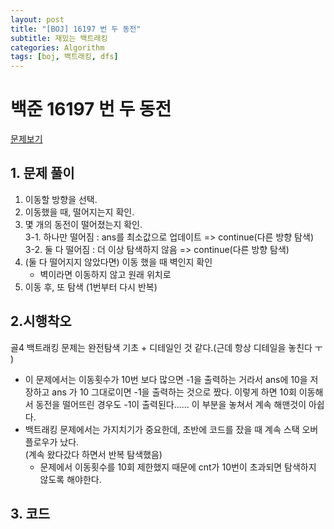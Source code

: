 ```yaml
---
layout: post
title: "[BOJ] 16197 번 두 동전"
subtitle: 재밌는 백트래킹
categories: Algorithm
tags: [boj, 백트래킹, dfs]
---
```


# 백준 16197 번 두 동전

[문제보기](https://www.acmicpc.net/problem/16197)

## 1. 문제 풀이

1. 이동할 방향을 선택.
2. 이동했을 때, 떨어지는지 확인.
3. 몇 개의 동전이 떨어졌는지 확인.  
   3-1. 하나만 떨어짐 : ans를 최소값으로 업데이트 => continue(다른 방향 탐색)  
   3-2. 둘 다 떨어짐 : 더 이상 탐색하지 않음 => continue(다른 방향 탐색)
4. (둘 다 떨어지지 않았다면) 이동 했을 때 벽인지 확인
   - 벽이라면 이동하지 않고 원래 위치로
5. 이동 후, 또 탐색 (1번부터 다시 반복)

## 2.시행착오

골4 백트래킹 문제는 완전탐색 기초 + 디테일인 것 같다.(근데 항상 디테일을 놓친다 ㅜ )

- 이 문제에서는 이동횟수가 10번 보다 많으면 -1을 출력하는 거라서
  ans에 10을 저장하고 ans 가 10 그대로이면 -1을 출력하는 것으로 짰다.
  이렇게 하면 10회 이동해서 동전을 떨어뜨린 경우도 -1이 출력된다...... 이 부분을 놓쳐서 계속 해맨것이 아쉽다.
- 백트래킹 문제에서는 가지치기가 중요한데, 초반에 코드를 잤을 때 계속 스택 오버플로우가 났다.  
  (계속 왔다갔다 하면서 반복 탐색했음)
  - 문제에서 이동횟수를 10회 제한했지 때문에 cnt가 10번이 초과되면 탐색하지 않도록 해야한다.

## 3. 코드

<script src="https://gist.github.com/yeonui-0626/30fda8c16330e9a24a76ee6f3ee5f7d3.js"></script>
